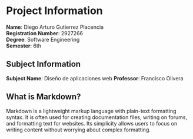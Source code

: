 # Project Information

**Name**: Diego Arturo Gutierrez Placencia  
**Registration Number**: 2927266  
**Degree**: Software Engineering  
**Semester**: 6th 

## Subject Information

**Subject Name**: Diseño de aplicaciones web 
**Professor**: Francisco Olivera

## What is Markdown?

Markdown is a lightweight markup language with plain-text formatting syntax. It is often used for creating documentation files, writing on forums, and formatting text for websites. Its simplicity allows users to focus on writing content without worrying about complex formatting.
